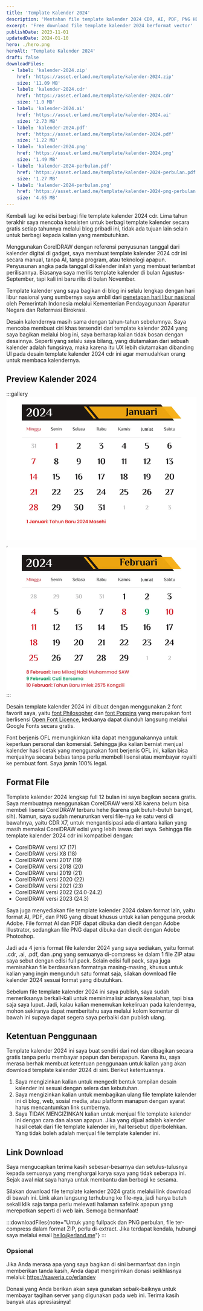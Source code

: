 ```yaml
---
title: 'Template Kalender 2024'
description: 'Mentahan file template kalender 2024 CDR, AI, PDF, PNG HD sekali klik link download gratis 100% full 12 bulan lengkap hari libur nasional.'
excerpt: 'Free download file template kalender 2024 berformat vector'
publishDate: 2023-11-01
updatedDate: 2024-01-10
hero: ./hero.png
heroAlt: 'Template Kalender 2024'
draft: false
downloadFiles:
  - label: 'kalender-2024.zip'
    href: 'https://asset.erland.me/template/kalender-2024.zip'
    size: '11.09 MB'
  - label: 'kalender-2024.cdr'
    href: 'https://asset.erland.me/template/kalender-2024.cdr'
    size: '1.0 MB'
  - label: 'kalender-2024.ai'
    href: 'https://asset.erland.me/template/kalender-2024.ai'
    size: '2.73 MB'
  - label: 'kalender-2024.pdf'
    href: 'https://asset.erland.me/template/kalender-2024.pdf'
    size: '1.22 MB'
  - label: 'kalender-2024.png'
    href: 'https://asset.erland.me/template/kalender-2024.png'
    size: '1.49 MB'
  - label: 'kalender-2024-perbulan.pdf'
    href: 'https://asset.erland.me/template/kalender-2024-perbulan.pdf'
    size: '1.27 MB'
  - label: 'kalender-2024-perbulan.png'
    href: 'https://asset.erland.me/template/kalender-2024-png-perbulan.zip'
    size: '4.65 MB'
---
```


Kembali lagi ke edisi berbagi file template kalender 2024 cdr. Lima tahun terakhir saya mencoba konsisten untuk berbagi template kalender secara gratis setiap tahunnya melalui blog pribadi ini, tidak ada tujuan lain selain untuk berbagi kepada kalian yang membutuhkan.

Menggunakan CorelDRAW dengan referensi penyusunan tanggal dari kalender digital di gadget, saya membuat template kalender 2024 cdr ini secara manual, tanpa AI, tanpa program, atau teknologi apapun. Penyusunan angka pada tanggal di kalender inilah yang membuat terlambat perilisannya. Biasanya saya merilis template kalender di bulan Agustus-September, tapi kali ini baru rilis di bulan November.

Template kalender yang saya bagikan di blog ini selalu lengkap dengan hari libur nasional yang sumbernya saya ambil dari [penetapan hari libur nasional](https://www.menpan.go.id/site/berita-terkini/pemerintah-tetapkan-hari-libur-nasional-dan-cuti-bersama-2024) oleh Pemerintah Indonesia melalui Kementerian Pendayagunaan Aparatur Negara dan Reformasi Birokrasi.

Desain kalendernya masih sama dengan tahun-tahun sebelumnya. Saya mencoba membuat ciri khas tersendiri dari template kalender 2024 yang saya bagikan melalui blog ini, saya berharap kalian tidak bosan dengan desainnya. Seperti yang selalu saya bilang, yang diutamakan dari sebuah kalender adalah fungsinya, maka karena itu UX lebih diutamakan dibanding UI pada desain template kalender 2024 cdr ini agar memudahkan orang untuk membaca kalendernya.

## Preview Kalender 2024

:::gallery
![Preview Template 2024](./template-kalender-2024.webp 'Januari'),
![Preview Template 2024](./download-template-kalender-2024.webp 'Februari')
:::

Desain template kalender 2024 ini dibuat dengan menggunakan 2 font favorit saya, yaitu [font Philosopher](https://fonts.google.com/specimen/Philosopher) dan [font Poppins](https://fonts.google.com/specimen/Poppins) yang merupakan font berlisensi [Open Font Licence](https://scripts.sil.org/cms/scripts/page.php?site_id=nrsi&id=OFL), keduanya dapat diunduh langsung melalui Google Fonts secara gratis.

Font berjenis OFL memungkinkan kita dapat menggunakannya untuk keperluan personal dan komersial. Sehingga jika kalian berniat menjual kalender hasil cetak yang menggunakan font berjenis OFL ini, kalian bisa menjualnya secara bebas tanpa perlu membeli lisensi atau membayar royalti ke pembuat font. Saya jamin 100% legal.

## Format File

Template kalender 2024 lengkap full 12 bulan ini saya bagikan secara gratis. Saya membuatnya menggunakan CorelDRAW versi X8 karena belum bisa membeli lisensi CorelDRAW terbaru hehe (karena gak butuh-butuh banget, sih). Namun, saya sudah menurunkan versi file-nya ke satu versi di bawahnya, yaitu CDR X7, untuk mengantisipasi ada di antara kalian yang masih memakai CorelDRAW edisi yang lebih lawas dari saya. Sehingga file template kalender 2024 cdr ini kompatibel dengan:

- CorelDRAW versi X7 (17)
- CorelDRAW versi X8 (18)
- CorelDRAW versi 2017 (19)
- CorelDRAW versi 2018 (20)
- CorelDRAW versi 2019 (21)
- CorelDRAW versi 2020 (22)
- CorelDRAW versi 2021 (23)
- CorelDRAW versi 2022 (24.0-24.2)
- CorelDRAW versi 2023 (24.3)

Saya juga menyediakan file template kalender 2024 dalam format lain, yaitu format AI, PDF, dan PNG yang dibuat khusus untuk kalian pengguna produk Adobe. File format AI dan PDF dapat dibuka dan diedit dengan Adobe Illustrator, sedangkan file PNG dapat dibuka dan diedit dengan Adobe Photoshop.

Jadi ada 4 jenis format file kalender 2024 yang saya sediakan, yaitu format .cdr, .ai, .pdf, dan .png yang semuanya di-compress ke dalam 1 file ZIP atau saya sebut dengan edisi full pack. Selain edisi full pack, saya juga memisahkan file berdasarkan formatnya masing-masing, khusus untuk kalian yang ingin mengunduh satu format saja, silakan download file kalender 2024 sesuai format yang dibutuhkan.

Sebelum file template kalender 2024 ini saya publish, saya sudah memeriksanya berkali-kali untuk meminimalisir adanya kesalahan, tapi bisa saja saya luput. Jadi, kalau kalian menemukan kekeliruan pada kalendernya, mohon sekiranya dapat memberitahu saya melalui kolom komentar di bawah ini supaya dapat segera saya perbaiki dan publish ulang.

## Ketentuan Penggunaan

Template kalender 2024 ini saya buat sendiri dari nol dan dibagikan secara gratis tanpa perlu membayar apapun dan berapapun. Karena itu, saya merasa berhak membuat ketentuan penggunaan untuk kalian yang akan download template kalender 2024 di sini. Berikut ketentuannya.

1. Saya mengizinkan kalian untuk mengedit bentuk tampilan desain kalender ini sesuai dengan selera dan kebutuhan.
2. Saya mengizinkan kalian untuk membagikan ulang file template kalender ini di blog, web, sosial media, atau platform manapun dengan syarat harus mencantumkan link sumbernya.
3. Saya TIDAK MENGIZINKAN kalian untuk menjual file template kalender ini dengan cara dan alasan apapun. Jika yang dijual adalah kalender hasil cetak dari file template kalender ini, hal tersebut diperbolehkan. Yang tidak boleh adalah menjual file template kalender ini.

## Link Download

Saya mengucapkan terima kasih sebesar-besarnya dan setulus-tulusnya kepada semuanya yang menghargai karya saya yang tidak seberapa ini. Sejak awal niat saya hanya untuk membantu dan berbagi ke sesama.

Silakan download file template kalender 2024 gratis melalui link download di bawah ini. Link akan langsung terhubung ke file-nya, jadi hanya butuh sekali klik saja tanpa perlu melewati halaman safelink apapun yang merepotkan seperti di web lain. Semoga bermanfaat!

:::downloadFiles{note="Untuk yang fullpack dan PNG perbulan, file ter-compress dalam format ZIP, perlu di-extract. Jika terdapat kendala, hubungi saya melalui email hello@erland.me"}
:::

### Opsional

Jika Anda merasa apa yang saya bagikan di sini bermanfaat dan ingin memberikan tanda kasih, Anda dapat mengirimkan donasi seikhlasnya melalui: <a href="https://saweria.co/erlandev" rel="nofollow noopener" target="_blank">https://saweria.co/erlandev</a>

Donasi yang Anda berikan akan saya gunakan sebaik-baiknya untuk membayar tagihan server yang digunakan pada web ini. Terima kasih banyak atas apresiasinya!